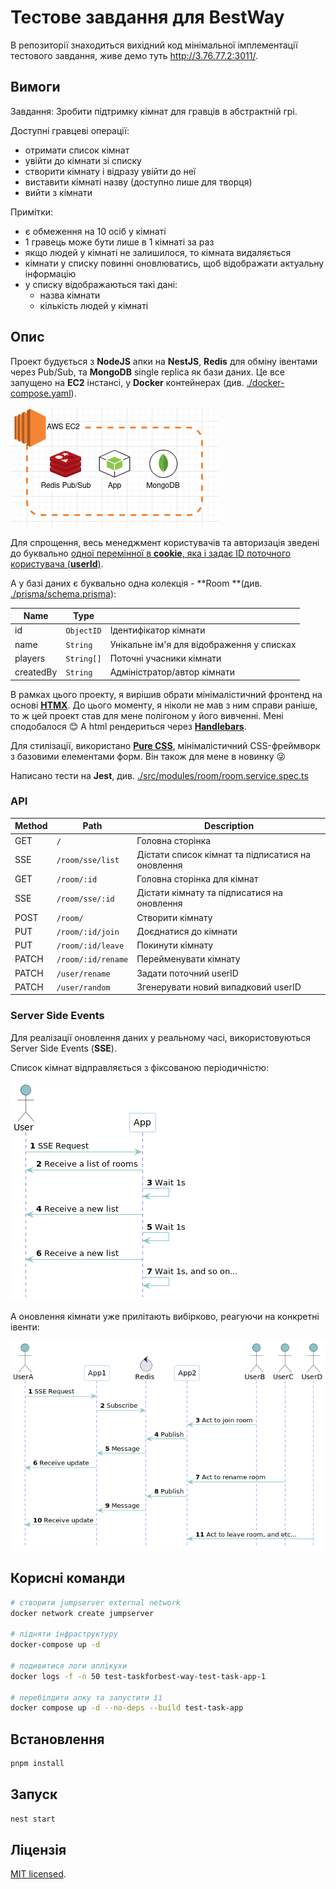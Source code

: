 # Тестове завдання для BestWay

В репозиторії знаходиться вихідний код мінімальної імплементації тестового завдання, живе демо туть http://3.76.77.2:3011/.

## Вимоги

Завдання: Зробити підтримку кімнат для гравців в абстрактній грі.

Доступні гравцеві операції:

- отримати список кімнат
- увійти до кімнати зі списку
- створити кімнату і відразу увійти до неї
- виставити кімнаті назву (доступно лише для творця)
- вийти з кімнати

Примітки:

- є обмеження на 10 осіб у кімнаті
- 1 гравець може бути лише в 1 кімнаті за раз
- якщо людей у кімнаті не залишилося, то кімната видаляється
- кімнати у списку повинні оновлюватись, щоб відображати актуальну інформацію
- у списку відображаються такі дані:
    - назва кімнати
    - кількість людей у кімнаті

## Опис

Проект будується з **NodeJS** апки на **NestJS**, **Redis** для обміну івентами через Pub/Sub, та **MongoDB** single replica як бази
даних. Це все запущено на **EC2** інстансі, у **Docker** контейнерах (див. [./docker-compose.yaml](./docker-compose.yaml)).

![](./doc/infrastructure.png)

Для спрощення, весь менеджмент користувачів та авторизація зведені до буквально [одної перемінної в **cookie**, яка і задає ID поточного користувача (**userId**)](src/utils/cookie/set-cookie-user-id.ts).

А у базі даних є буквально одна колекція - **Room **(див. [./prisma/schema.prisma](./prisma/schema.prisma)):

| Name      | Type       |                                           |
|-----------|------------|-------------------------------------------|
| id        | `ObjectID` | Ідентифікатор кімнати                     |
| name      | `String`   | Унікальне ім'я для відображення у списках |
| players   | `String[]` | Поточні учасники кімнати                  |
| createdBy | `String`   | Адміністратор/автор кімнати               |

В рамках цього проекту, я вирішив обрати мінімалістичний фронтенд на основі **[HTMX](https://htmx.org/)**. До цього моменту, я ніколи не мав з ним справи раніше, то ж цей проект став для мене полігоном у його вивченні. Мені сподобалося :blush:  А html рендериться через **[Handlebars](https://handlebarsjs.com/)**.

Для стилізації, використано **[Pure CSS](https://purecss.io/)**, мінімалістичний CSS-фреймворк з базовими елементами форм. Він також для мене в новинку :stuck_out_tongue_winking_eye:

Написано тести на **Jest**, див. [./src/modules/room/room.service.spec.ts](./src/modules/room/room.service.spec.ts)

### API

| Method | Path               | Description                                       |
|--------|--------------------|---------------------------------------------------|
| GET    | `/`                | Головна сторінка                                  |
| SSE    | `/room/sse/list`   | Дістати список кімнат та підписатися на оновлення |
| GET    | `/room/:id`        | Головна сторінка для кімнат                       |
| SSE    | `/room/sse/:id`    | Дістати кімнату та підписатися на оновлення       |
| POST   | `/room/`           | Створити кімнату                                  |
| PUT    | `/room/:id/join`   | Доєднатися до кімнати                             |
| PUT    | `/room/:id/leave`  | Покинути кімнату                                  |
| PATCH  | `/room/:id/rename` | Перейменувати кімнату                             |
| PATCH  | `/user/rename`     | Задати поточний userID                            |
| PATCH  | `/user/random`     | Згенерувати новий випадковий userID               |

### Server Side Events

Для реалізації оновлення даних у реальному часі, використовуються Server Side Events (**SSE**).

Список кімнат відправляється з фіксованою періодичністю:

![](doc/puml/list.sse.png)

А оновлення кімнати уже прилітають вибірково, реагуючи на конкретні івенти:

![](doc/puml/room.sse.png)

## Корисні команди

```bash
# створити jumpserver external network
docker network create jumpserver

# підняти інфраструктуру
docker-compose up -d

# подивитися логи аплікухи
docker logs -f -n 50 test-taskforbest-way-test-task-app-1

# перебілдити апку та запустити її
docker compose up -d --no-deps --build test-task-app
```

## Встановлення

```bash
pnpm install
```

## Запуск

```bash
nest start
```

## Ліцензія

[MIT licensed](LICENSE).
